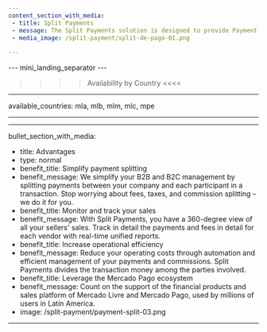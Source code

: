 ```yaml
---
content_section_with_media: 
 - title: Split Payments
 - message: The Split Payments solution is designed to provide Payment Service Provider (PSP) services to sellers in marketplace models. Marketplaces are e-commerce platforms that connect sellers and buyers, offering a unified environment for online sales, expanding reach, and conversion.
 - media_image: /split-payment/split-de-pago-01.png
 
---
```


--- mini_landing_separator ---

>>>> Availability by Country <<<<
---
available_countries: mla, mlb, mlm, mlc, mpe

---

---
bullet_section_with_media: 
 - title: Advantages
 - type: normal
 - benefit_title: Simplify payment splitting
 - benefit_message: We simplify your B2B and B2C management by splitting payments between your company and each participant in a transaction. Stop worrying about fees, taxes, and commission splitting – we do it for you.
 - benefit_title: Monitor and track your sales
 - benefit_message: With Split Payments, you have a 360-degree view of all your sellers' sales. Track in detail the payments and fees in detail for each vendor with real-time unified reports.
 - benefit_title: Increase operational efficiency
 - benefit_message: Reduce your operating costs through automation and efficient management of your payments and commissions. Split Payments divides the transaction money among the parties involved.
 - benefit_title: Leverage the Mercado Pago ecosystem
 - benefit_message: Count on the support of the financial products and sales platform of Mercado Livre and Mercado Pago, used by millions of users in Latin America.
 - image: /split-payment/payment-split-03.png
---
